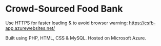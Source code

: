 # Crowd-Sourced Food Bank

Use HTTPS for faster loading & to avoid browser warning: https://csfb-app.azurewebsites.net/

Built using PHP, HTML, CSS & MySQL.
Hosted on Microsoft Azure.
